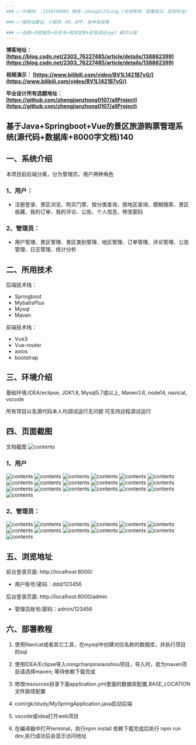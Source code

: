 ```yaml
---
### 👉作者QQ ：1556708905 微信：zheng0123Long (支持修改、部署调试、定制毕设)

### 👉接网站建设、小程序、H5、APP、各种系统等

### 👉选题+开题报告+任务书+程序定制+安装调试+ppt 都可以做
---
```


**博客地址：
[https://blog.csdn.net/2303_76227485/article/details/138862399](https://blog.csdn.net/2303_76227485/article/details/138862399)**

**视频演示：
[https://www.bilibili.com/video/BV1L1421B7vG/](https://www.bilibili.com/video/BV1L1421B7vG/)**

**毕业设计所有选题地址：
[https://github.com/zhengjianzhong0107/allProject](https://github.com/zhengjianzhong0107/allProject)**

## 基于Java+Springboot+Vue的景区旅游购票管理系统(源代码+数据库+8000字文档)140

## 一、系统介绍
本项目前后端分离，分为管理员、用户两种角色

### 1、用户：
- 注册登录、景区浏览、购买门票、按分类查询、按地区查询、模糊搜索、景区收藏、我的订单、我的评论、公告、个人信息、修改密码
### 2、管理员：
- 用户管理、景区管理、景区类别管理、地区管理、订单管理、评论管理、公告管理、日志管理、统计分析

## 二、所用技术
后端技术栈：

- Springboot
- MybatisPlus
- Mysql
- Maven

前端技术栈：

- Vue3
- Vue-router 
- axios 
- bootstrap

## 三、环境介绍

基础环境:IDEA/eclipse, JDK1.8, Mysql5.7或以上, Maven3.6, node14, navicat, vscode

所有项目以及源代码本人均调试运行无问题 可支持远程调试运行

## 四、页面截图
文档截图
![contents](./picture/picture0.png)
### 1、用户
![contents](./picture/picture1.png)
![contents](./picture/picture2.png)
![contents](./picture/picture3.png)
![contents](./picture/picture4.png)
![contents](./picture/picture5.png)
![contents](./picture/picture6.png)
![contents](./picture/picture7.png)
![contents](./picture/picture8.png)
![contents](./picture/picture9.png)
![contents](./picture/picture10.png)
![contents](./picture/picture11.png)
![contents](./picture/picture12.png)
![contents](./picture/picture13.png)
![contents](./picture/picture14.png)
![contents](./picture/picture15.png)
![contents](./picture/picture16.png)
![contents](./picture/picture17.png)
![contents](./picture/picture18.png)
![contents](./picture/picture19.png)
### 2、管理员：
![contents](./picture/picture20.png)
![contents](./picture/picture21.png)
![contents](./picture/picture22.png)
![contents](./picture/picture23.png)
![contents](./picture/picture24.png)
![contents](./picture/picture25.png)
![contents](./picture/picture26.png)
![contents](./picture/picture27.png)
![contents](./picture/picture28.png)
![contents](./picture/picture29.png)
![contents](./picture/picture30.png)
![contents](./picture/picture31.png)
![contents](./picture/picture32.png)

## 五、浏览地址
前台登录页面: http://localhost:8000/

- 用户账号/密码：ddd/123456

后台登录页面: http://localhost:8000/admin

- 管理员账号/密码：admin/123456
## 六、部署教程

1. 使用Navicat或者其它工具，在mysql中创建对应名称的数据库，并执行项目的sql

2. 使用IDEA/Eclipse导入nongchanpinxiaoshou项目，导入时，若为maven项目请选择maven; 等待依赖下载完成

3. 修改resources目录下面application.yml里面的数据库配置,BASE_LOCATION文件路径配置

4. com/gk/study/MySpringApplication.java启动后端

5. vscode或idea打开web项目

6. 在编译器中打开terminal，执行npm install 依赖下载完成后执行 npm run dev,执行成功后会显示访问地址

